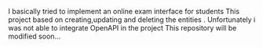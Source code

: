 I basically tried to implement an online exam interface for students 
This project based on creating,updating and deleting the entities .
Unfortunately i was not able to integrate OpenAPI in the project
This repository will be modified soon...
